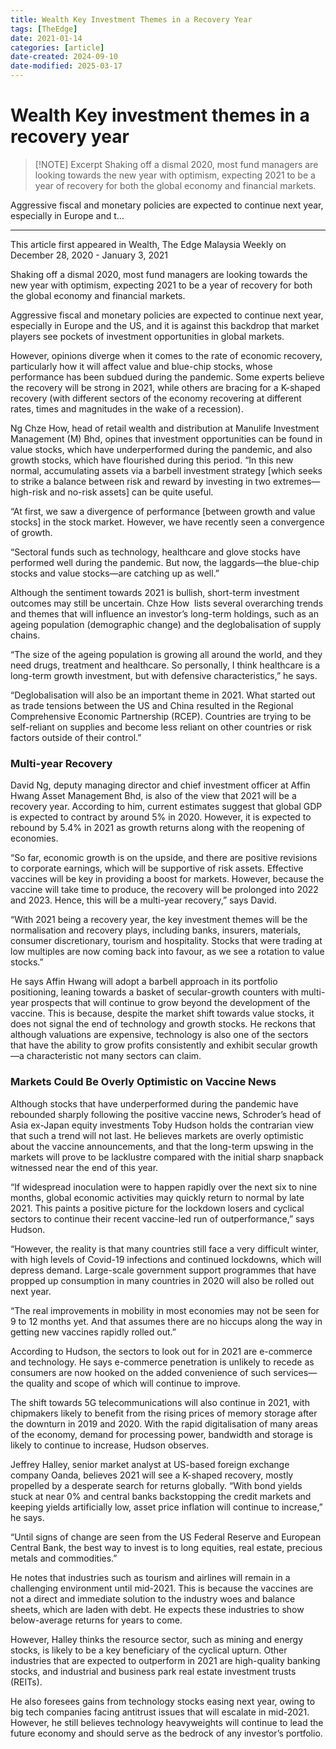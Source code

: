 ```yaml
---
title: Wealth Key Investment Themes in a Recovery Year
tags: [TheEdge]
date: 2021-01-14
categories: [article]
date-created: 2024-09-10
date-modified: 2025-03-17
---
```


# Wealth Key investment themes in a recovery year

> [!NOTE] Excerpt
> Shaking off a dismal 2020, most fund managers are looking towards the new year with optimism, expecting 2021 to be a year of recovery for both the global economy and financial markets.

Aggressive fiscal and monetary policies are expected to continue next year, especially in Europe and t…

---

This article first appeared in Wealth, The Edge Malaysia Weekly on December 28, 2020 - January 3, 2021

Shaking off a dismal 2020, most fund managers are looking towards the new year with optimism, expecting 2021 to be a year of recovery for both the global economy and financial markets.

Aggressive fiscal and monetary policies are expected to continue next year, especially in Europe and the US, and it is against this backdrop that market players see pockets of investment opportunities in global markets.

However, opinions diverge when it comes to the rate of economic recovery, particularly how it will affect value and blue-chip stocks, whose performance has been subdued during the pandemic. Some experts believe the recovery will be strong in 2021, while others are bracing for a K-shaped recovery (with different sectors of the economy recovering at different rates, times and magnitudes in the wake of a recession).

Ng Chze How, head of retail wealth and distribution at Manulife Investment Management (M) Bhd, opines that investment opportunities can be found in value stocks, which have underperformed during the pandemic, and also growth stocks, which have flourished during this period. “In this new normal, accumulating assets via a barbell investment strategy \[which seeks to strike a balance between risk and reward by investing in two extremes—high-risk and no-risk assets\] can be quite useful.

“At first, we saw a divergence of performance \[between growth and value stocks\] in the stock market. However, we have recently seen a convergence of growth.

“Sectoral funds such as technology, healthcare and glove stocks have performed well during the pandemic. But now, the laggards—the blue-chip stocks and value stocks—are catching up as well.”

Although the sentiment towards 2021 is bullish, short-term investment outcomes may still be uncertain. Chze How  lists several overarching trends and themes that will influence an investor’s long-term holdings, such as an ageing population (demographic change) and the deglobalisation of supply chains.

“The size of the ageing population is growing all around the world, and they need drugs, treatment and healthcare. So personally, I think healthcare is a long-term growth investment, but with defensive characteristics,” he says.

“Deglobalisation will also be an important theme in 2021. What started out as trade tensions between the US and China resulted in the Regional Comprehensive Economic Partnership (RCEP). Countries are trying to be self-reliant on supplies and become less reliant on other countries or risk factors outside of their control.”

### Multi-year Recovery

David Ng, deputy managing director and chief investment officer at Affin Hwang Asset Management Bhd, is also of the view that 2021 will be a recovery year. According to him, current estimates suggest that global GDP is expected to contract by around 5% in 2020. However, it is expected to rebound by 5.4% in 2021 as growth returns along with the reopening of economies.

“So far, economic growth is on the upside, and there are positive revisions to corporate earnings, which will be supportive of risk assets. Effective vaccines will be key in providing a boost for markets. However, because the vaccine will take time to produce, the recovery will be prolonged into 2022 and 2023. Hence, this will be a multi-year recovery,” says David.

“With 2021 being a recovery year, the key investment themes will be the normalisation and recovery plays, including banks, insurers, materials, consumer discretionary, tourism and hospitality. Stocks that were trading at low multiples are now coming back into favour, as we see a rotation to value stocks.”

He says Affin Hwang will adopt a barbell approach in its portfolio positioning, leaning towards a basket of secular-growth counters with multi-year prospects that will continue to grow beyond the development of the vaccine. This is because, despite the market shift towards value stocks, it does not signal the end of technology and growth stocks. He reckons that although valuations are expensive, technology is also one of the sectors that have the ability to grow profits consistently and exhibit secular growth—a characteristic not many sectors can claim.

### Markets Could Be Overly Optimistic on Vaccine News

Although stocks that have underperformed during the pandemic have rebounded sharply following the positive vaccine news, Schroder’s head of Asia ex-Japan equity investments Toby Hudson holds the contrarian view that such a trend will not last. He believes markets are overly optimistic about the vaccine announcements, and that the long-term upswing in the markets will prove to be lacklustre compared with the initial sharp snapback witnessed near the end of this year.

“If widespread inoculation were to happen rapidly over the next six to nine months, global economic activities may quickly return to normal by late 2021. This paints a positive picture for the lockdown losers and cyclical sectors to continue their recent vaccine-led run of outperformance,” says Hudson.

“However, the reality is that many countries still face a very difficult winter, with high levels of Covid-19 infections and continued lockdowns, which will depress demand. Large-scale government support programmes that have propped up consumption in many countries in 2020 will also be rolled out next year.

“The real improvements in mobility in most economies may not be seen for 9 to 12 months yet. And that assumes there are no hiccups along the way in getting new vaccines rapidly rolled out.”

According to Hudson, the sectors to look out for in 2021 are e-commerce and technology. He says e-commerce penetration is unlikely to recede as consumers are now hooked on the added convenience of such services—the quality and scope of which will continue to improve.

The shift towards 5G telecommunications will also continue in 2021, with chipmakers likely to benefit from the rising prices of memory storage after the downturn in 2019 and 2020. With the rapid digitalisation of many areas of the economy, demand for processing power, bandwidth and storage is likely to continue to increase, Hudson observes.

Jeffrey Halley, senior market analyst at US-based foreign exchange company Oanda, believes 2021 will see a K-shaped recovery, mostly propelled by a desperate search for returns globally. “With bond yields stuck at near 0% and central banks backstopping the credit markets and keeping yields artificially low, asset price inflation will continue to increase,” he says.

“Until signs of change are seen from the US Federal Reserve and European Central Bank, the best way to invest is to long equities, real estate, precious metals and commodities.”

He notes that industries such as tourism and airlines will remain in a challenging environment until mid-2021. This is because the vaccines are not a direct and immediate solution to the industry woes and balance sheets, which are laden with debt. He expects these industries to show below-average returns for years to come.

However, Halley thinks the resource sector, such as mining and energy stocks, is likely to be a key beneficiary of the cyclical upturn. Other industries that are expected to outperform in 2021 are high-quality banking stocks, and industrial and business park real estate investment trusts (REITs).

He also foresees gains from technology stocks easing next year, owing to big tech companies facing antitrust issues that will escalate in mid-2021. However, he still believes technology heavyweights will continue to lead the future economy and should serve as the bedrock of any investor’s portfolio.
